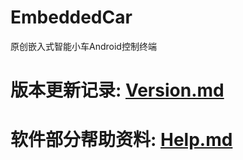 EmbeddedCar
===
原创嵌入式智能小车Android控制终端

# 版本更新记录: [Version.md](./Version.md)

# 软件部分帮助资料: [Help.md](./Help.md)